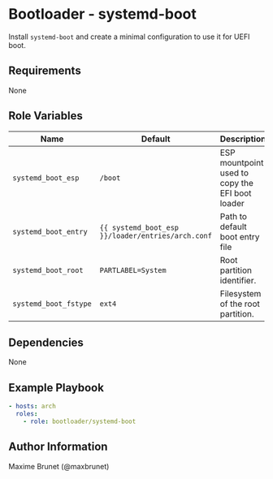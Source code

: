 # Bootloader - systemd-boot

Install `systemd-boot` and create a minimal configuration to use it for UEFI boot.

## Requirements

None

## Role Variables

| Name                  | Default                                           | Description                              |
| --------------------- | ------------------------------------------------- | ---------------------------------------- |
| `systemd_boot_esp`    | `/boot`                                           | ESP mountpoint used to copy the EFI boot loader |
| `systemd_boot_entry`  | `{{ systemd_boot_esp }}/loader/entries/arch.conf` | Path to default boot entry file          |
| `systemd_boot_root`   | `PARTLABEL=System`                                | Root partition identifier.               |
| `systemd_boot_fstype` | `ext4`                                            | Filesystem of the root partition.        |

## Dependencies

None

## Example Playbook

```yaml
- hosts: arch
  roles:
    - role: bootloader/systemd-boot
```

## Author Information

Maxime Brunet (@maxbrunet)
